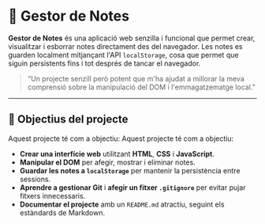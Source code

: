 # 📝 **Gestor de Notes**

**Gestor de Notes** és una aplicació web senzilla i funcional que permet crear, visualitzar i esborrar notes directament des del navegador. Les notes es guarden localment mitjançant l'API `localStorage`, cosa que permet que siguin persistents fins i tot després de tancar el navegador.

> “Un projecte senzill però potent que m'ha ajudat a millorar la meva comprensió sobre la manipulació del DOM i l'emmagatzematge local."

---
## 🎯 **Objectius del projecte**
Aquest projecte té com a objectiu:
Aquest projecte té com a objectiu:

- **Crear una interfície web** utilitzant **HTML**, **CSS** i **JavaScript**.
- **Manipular el DOM** per afegir, mostrar i eliminar notes.
- **Guardar les notes a `localStorage`** per mantenir la persistència entre sessions.
- **Aprendre a gestionar Git** i **afegir un fitxer `.gitignore`** per evitar pujar fitxers innecessaris.
- **Documentar el projecte** amb un `README.md` atractiu, seguint els estàndards de Markdown.
